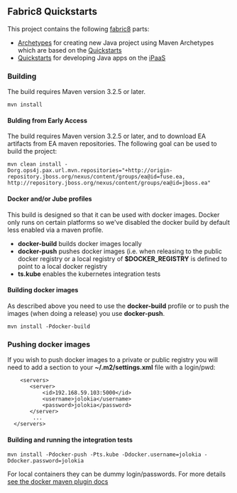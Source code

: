 ## Fabric8 Quickstarts

This project contains the following [fabric8](http://fabric8.io/) parts: 

* [Archetypes](archetypes) for creating new Java project using Maven Archetypes which are based on the [Quickstarts](quickstarts)
* [Quickstarts](quickstarts) for developing Java apps on the [iPaaS](http://fabric8.io/guide/ipaas.html) 

### Building

The build requires Maven version 3.2.5 or later.

    mvn install

#### Bulding from Early Access     
    
The build requires Maven version 3.2.5 or later, and to download EA artifacts from EA maven repositories. The following goal can be used to build the project:

    mvn clean install -Dorg.ops4j.pax.url.mvn.repositories="+http://origin-repository.jboss.org/nexus/content/groups/ea@id=fuse.ea, http://repository.jboss.org/nexus/content/groups/ea@id=jboss.ea"

#### Docker and/or Jube profiles 

This build is designed so that it can be used with docker images. Docker only runs on certain platforms so we've disabled the docker build by default less enabled via a maven profile.

* **docker-build** builds docker images locally
* **docker-push** pushes docker images (i.e. when releasing to the public docker registry or a local registry of **$DOCKER_REGISTRY** is defined to point to a local docker registry
* **ts.kube** enables the kubernetes integration tests

#### Building docker images

As described above you need to use the **docker-build** profile or to push the images (when doing a release) you use **docker-push**.

    mvn install -Pdocker-build

### Pushing docker images

If you wish to push docker images to a private or public registry you will need to add a section to your **~/.m2/settings.xml** file with a login/pwd:

```
	<servers>
       <server>
           <id>192.168.59.103:5000</id>
           <username>jolokia</username>
           <password>jolokia</password>
       </server>
        ...
  </servers>
```

#### Building and running the integration tests

    mvn install -Pdocker-push -Pts.kube -Ddocker.username=jolokia -Ddocker.password=jolokia

For local containers they can be dummy login/passwords. For more details [see the docker maven plugin docs](https://github.com/rhuss/docker-maven-plugin/blob/master/doc/manual.md#authentication)
